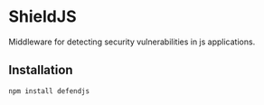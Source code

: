 # ShieldJS

Middleware for detecting security vulnerabilities in js applications.

## Installation

```bash
npm install defendjs
